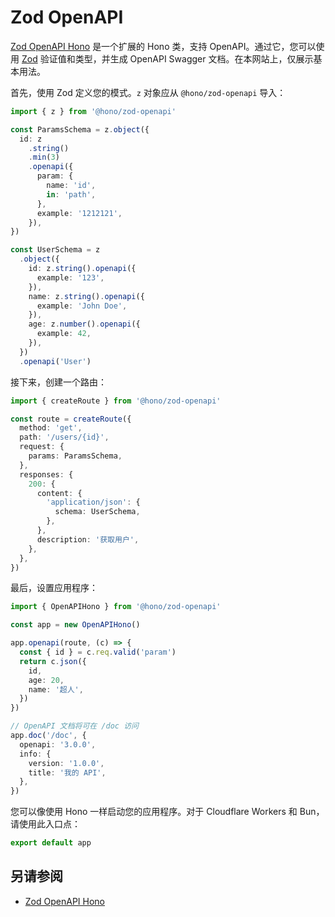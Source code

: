 # Zod OpenAPI

[Zod OpenAPI Hono](https://github.com/honojs/middleware/tree/main/packages/zod-openapi) 是一个扩展的 Hono 类，支持 OpenAPI。通过它，您可以使用 [Zod](https://zod.dev/) 验证值和类型，并生成 OpenAPI Swagger 文档。在本网站上，仅展示基本用法。

首先，使用 Zod 定义您的模式。`z` 对象应从 `@hono/zod-openapi` 导入：

```ts
import { z } from '@hono/zod-openapi'

const ParamsSchema = z.object({
  id: z
    .string()
    .min(3)
    .openapi({
      param: {
        name: 'id',
        in: 'path',
      },
      example: '1212121',
    }),
})

const UserSchema = z
  .object({
    id: z.string().openapi({
      example: '123',
    }),
    name: z.string().openapi({
      example: 'John Doe',
    }),
    age: z.number().openapi({
      example: 42,
    }),
  })
  .openapi('User')
```

接下来，创建一个路由：

```ts
import { createRoute } from '@hono/zod-openapi'

const route = createRoute({
  method: 'get',
  path: '/users/{id}',
  request: {
    params: ParamsSchema,
  },
  responses: {
    200: {
      content: {
        'application/json': {
          schema: UserSchema,
        },
      },
      description: '获取用户',
    },
  },
})
```

最后，设置应用程序：

```ts
import { OpenAPIHono } from '@hono/zod-openapi'

const app = new OpenAPIHono()

app.openapi(route, (c) => {
  const { id } = c.req.valid('param')
  return c.json({
    id,
    age: 20,
    name: '超人',
  })
})

// OpenAPI 文档将可在 /doc 访问
app.doc('/doc', {
  openapi: '3.0.0',
  info: {
    version: '1.0.0',
    title: '我的 API',
  },
})
```

您可以像使用 Hono 一样启动您的应用程序。对于 Cloudflare Workers 和 Bun，请使用此入口点：

```ts
export default app
```

## 另请参阅

- [Zod OpenAPI Hono](https://github.com/honojs/middleware/tree/main/packages/zod-openapi)